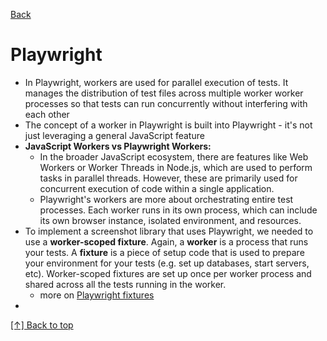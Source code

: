 [Back](https://github.com/coolinmc6/front-end-dev#front-end-development)
<a name="top"></a>

# Playwright

- In Playwright, workers are used for parallel execution of tests. It manages the distribution of test files
across multiple worker worker processes so that tests can run concurrently without interfering with each other
- The concept of a worker in Playwright is built into Playwright - it's not just leveraging a general JavaScript
feature
- **JavaScript Workers vs Playwright Workers:**
  - In the broader JavaScript ecosystem, there are features like Web Workers or Worker Threads in Node.js, which 
  are used to perform tasks in parallel threads. However, these are primarily used for concurrent execution of 
  code within a single application.
  - Playwright's workers are more about orchestrating entire test processes. Each worker runs in its own process,
  which can include its own browser instance, isolated environment, and resources.
- To implement a screenshot library that uses Playwright, we needed to use a **worker-scoped fixture**. Again, a
**worker** is a process that runs your tests. A **fixture** is a piece of setup code that is used to prepare your
environment for your tests (e.g. set up databases, start servers, etc). Worker-scoped fixtures are set up once per
worker process and shared across all the tests running in the worker.
  - more on [Playwright fixtures](https://playwright.dev/docs/test-fixtures)
- 

[[↑] Back to top](#top)
